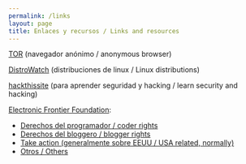```yaml
---
permalink: /links
layout: page
title: Enlaces y recursos / Links and resources
---
```


[TOR](https://www.torproject.org/) (navegador anónimo / anonymous browser)

[DistroWatch](http://distrowatch.com) (distribuciones de linux / Linux distributions)

[hackthissite](https://hackthissite.org) (para aprender seguridad y hacking / learn security and hacking)

[Electronic Frontier Foundation](https://eff.org):

- [Derechos del programador / coder rights](https://www.eff.org/issues/coders)
- [Derechos del bloggero / blogger rights](https://www.eff.org/bloggers)
- [Take action (generalmente sobre EEUU / USA related, normally)](https://act.eff.org/)
- [Otros / Others](https://www.eff.org/issues)
